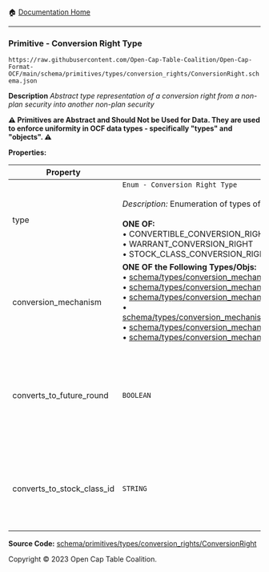 :house: [Documentation Home](../../../../../README.md)

---

### Primitive - Conversion Right Type

`https://raw.githubusercontent.com/Open-Cap-Table-Coalition/Open-Cap-Format-OCF/main/schema/primitives/types/conversion_rights/ConversionRight.schema.json`

**Description** _Abstract type representation of a conversion right from a non-plan security into another non-plan security_

**:warning: Primitives are Abstract and Should Not be Used for Data. They are used to enforce uniformity in OCF data types - specifically "types" and "objects". :warning:**

**Properties:**

| Property                   | Type                                                                                                                                                                                                                                                                                                                                                                                                                                                                                                                                                                                                                                                                                                                                                                                                                                                                                                                                             | Description                                                                                                         | Required   |
| -------------------------- | ------------------------------------------------------------------------------------------------------------------------------------------------------------------------------------------------------------------------------------------------------------------------------------------------------------------------------------------------------------------------------------------------------------------------------------------------------------------------------------------------------------------------------------------------------------------------------------------------------------------------------------------------------------------------------------------------------------------------------------------------------------------------------------------------------------------------------------------------------------------------------------------------------------------------------------------------ | ------------------------------------------------------------------------------------------------------------------- | ---------- |
| type                       | `Enum - Conversion Right Type`</br></br>_Description:_ Enumeration of types of conversion rights.</br></br>**ONE OF:** </br>&bull; CONVERTIBLE_CONVERSION_RIGHT </br>&bull; WARRANT_CONVERSION_RIGHT </br>&bull; STOCK_CLASS_CONVERSION_RIGHT                                                                                                                                                                                                                                                                                                                                                                                                                                                                                                                                                                                                                                                                                                    | What kind of conversion right is this?                                                                              | -          |
| conversion_mechanism       | **ONE OF the Following Types/Objs:**</br>&bull; [schema/types/conversion_mechanisms/SAFEConversionMechanism](../../../types/conversion_mechanisms/SAFEConversionMechanism.md)</br>&bull; [schema/types/conversion_mechanisms/NoteConversionMechanism](../../../types/conversion_mechanisms/NoteConversionMechanism.md)</br>&bull; [schema/types/conversion_mechanisms/CustomConversionMechanism](../../../types/conversion_mechanisms/CustomConversionMechanism.md)</br>&bull; [schema/types/conversion_mechanisms/PercentCapitalizationConversionMechanism](../../../types/conversion_mechanisms/PercentCapitalizationConversionMechanism.md)</br>&bull; [schema/types/conversion_mechanisms/FixedAmountConversionMechanism](../../../types/conversion_mechanisms/FixedAmountConversionMechanism.md)</br>&bull; [schema/types/conversion_mechanisms/RatioConversionMechanism](../../../types/conversion_mechanisms/RatioConversionMechanism.md) | What conversion mechanism applies to calculate the number of resulting securities?                                  | `REQUIRED` |
| converts_to_future_round   | `BOOLEAN`                                                                                                                                                                                                                                                                                                                                                                                                                                                                                                                                                                                                                                                                                                                                                                                                                                                                                                                                        | Is this stock class potentially convertible into a future, as-yet undetermined stock class (e.g. Founder Preferred) | -          |
| converts_to_stock_class_id | `STRING`                                                                                                                                                                                                                                                                                                                                                                                                                                                                                                                                                                                                                                                                                                                                                                                                                                                                                                                                         | The identifier of the existing, known stock class this stock class can convert into                                 | -          |

**Source Code:** [schema/primitives/types/conversion_rights/ConversionRight](../../../../../../schema/primitives/types/conversion_rights/ConversionRight.schema.json)

Copyright © 2023 Open Cap Table Coalition.
